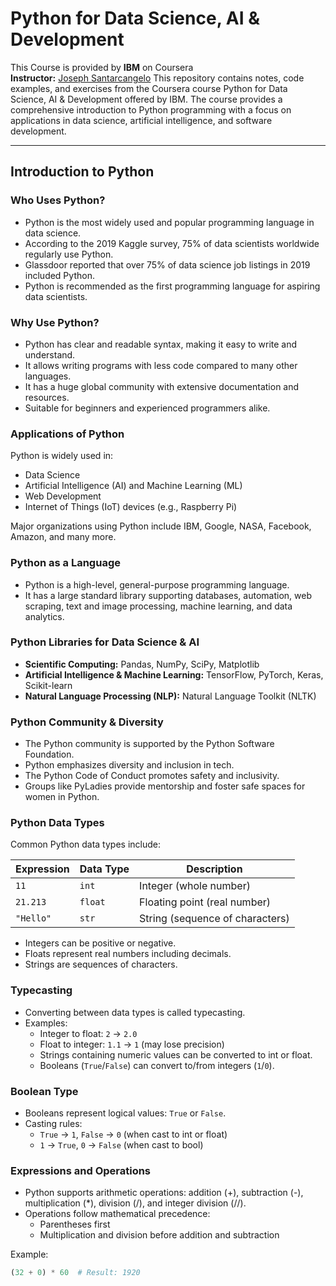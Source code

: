 # Python for Data Science, AI & Development

This Course is provided by **IBM** on Coursera   
**Instructor:** [Joseph Santarcangelo](https://www.coursera.org/instructor/~28511493)
This repository contains notes, code examples, and exercises from the Coursera course Python for Data Science, AI &amp; Development offered by IBM. The course provides a comprehensive introduction to Python programming with a focus on applications in data science, artificial intelligence, and software development.

---

## Introduction to Python

### Who Uses Python?

- Python is the most widely used and popular programming language in data science.
- According to the 2019 Kaggle survey, 75% of data scientists worldwide regularly use Python.
- Glassdoor reported that over 75% of data science job listings in 2019 included Python.
- Python is recommended as the first programming language for aspiring data scientists.

### Why Use Python?

- Python has clear and readable syntax, making it easy to write and understand.
- It allows writing programs with less code compared to many other languages.
- It has a huge global community with extensive documentation and resources.
- Suitable for beginners and experienced programmers alike.

### Applications of Python

Python is widely used in:
- Data Science
- Artificial Intelligence (AI) and Machine Learning (ML)
- Web Development
- Internet of Things (IoT) devices (e.g., Raspberry Pi)

Major organizations using Python include IBM, Google, NASA, Facebook, Amazon, and many more.

### Python as a Language

- Python is a high-level, general-purpose programming language.
- It has a large standard library supporting databases, automation, web scraping, text and image processing, machine learning, and data analytics.

### Python Libraries for Data Science & AI

- **Scientific Computing:** Pandas, NumPy, SciPy, Matplotlib
- **Artificial Intelligence & Machine Learning:** TensorFlow, PyTorch, Keras, Scikit-learn
- **Natural Language Processing (NLP):** Natural Language Toolkit (NLTK)

### Python Community & Diversity

- The Python community is supported by the Python Software Foundation.
- Python emphasizes diversity and inclusion in tech.
- The Python Code of Conduct promotes safety and inclusivity.
- Groups like PyLadies provide mentorship and foster safe spaces for women in Python.

### Python Data Types

Common Python data types include:

| Expression | Data Type | Description                  |
|------------|-----------|------------------------------|
| `11`       | `int`     | Integer (whole number)        |
| `21.213`   | `float`   | Floating point (real number)  |
| `"Hello"`  | `str`     | String (sequence of characters)|

- Integers can be positive or negative.
- Floats represent real numbers including decimals.
- Strings are sequences of characters.

### Typecasting

- Converting between data types is called typecasting.
- Examples:
  - Integer to float: `2` → `2.0`
  - Float to integer: `1.1` → `1` (may lose precision)
  - Strings containing numeric values can be converted to int or float.
  - Booleans (`True`/`False`) can convert to/from integers (`1`/`0`).

### Boolean Type

- Booleans represent logical values: `True` or `False`.
- Casting rules:
  - `True` → `1`, `False` → `0` (when cast to int or float)
  - `1` → `True`, `0` → `False` (when cast to bool)

### Expressions and Operations

- Python supports arithmetic operations: addition (+), subtraction (-), multiplication (*), division (/), and integer division (//).
- Operations follow mathematical precedence:
  - Parentheses first
  - Multiplication and division before addition and subtraction

Example:
```python
(32 + 0) * 60  # Result: 1920
